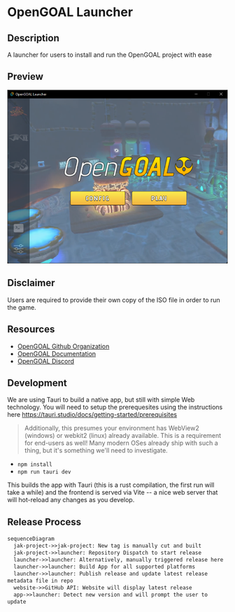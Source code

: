 # OpenGOAL Launcher

## Description

A launcher for users to install and run the OpenGOAL project with ease

## Preview

![Launcher Preview](./docs//screenshots/screenshot.png)

## Disclaimer

Users are required to provide their own copy of the ISO file in order to run the game.

## Resources

- [OpenGOAL Github Organization](https://github.com/open-goal/)
- [OpenGOAL Documentation](https://open-goal.github.io/)
- [OpenGOAL Discord](https://discord.gg/twBEFbMnqw)

## Development

We are using Tauri to build a native app, but still with simple Web technology. You will need to setup the prerequesites using the instructions here https://tauri.studio/docs/getting-started/prerequisites

> Additionally, this presumes your environment has WebView2 (windows) or webkit2 (linux) already available. This is a requirement for end-users as well! Many modern OSes already ship with such a thing, but it's something we'll need to investigate.

- `npm install`
- `npm run tauri dev`

This builds the app with Tauri (this is a rust compilation, the first run will take a while) and the frontend is served via Vite -- a nice web server that will hot-reload any changes as you develop.

## Release Process

```mermaid
sequenceDiagram
  jak-project->>jak-project: New tag is manually cut and built
  jak-project->>launcher: Repository Dispatch to start release
  launcher->>launcher: Alternatively, manually triggered release here
  launcher->>launcher: Build App for all supported platforms
  launcher->>launcher: Publish release and update latest release metadata file in repo
  website->>GitHub API: Website will display latest release
  app->>launcher: Detect new version and will prompt the user to update
```
